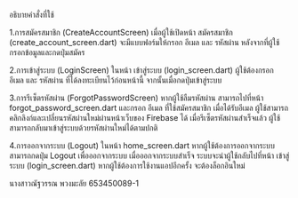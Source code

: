 อธิบายคำสั่งที่ใช้

1.การสมัครสมาชิก (CreateAccountScreen)
เมื่อผู้ใช้เปิดหน้า สมัครสมาชิก (create_account_screen.dart) จะมีแบบฟอร์มให้กรอก อีเมล และ รหัสผ่าน หลังจากที่ผู้ใช้กรอกข้อมูลและกดปุ่มสมัคร 

2.การเข้าสู่ระบบ (LoginScreen)
ในหน้า เข้าสู่ระบบ (login_screen.dart) ผู้ใช้ต้องกรอก อีเมล และ รหัสผ่าน ที่ได้ลงทะเบียนไว้ก่อนหน้านี้ จากนั้นเมื่อกดปุ่มเข้าสู่ระบบ

3.การรีเซ็ตรหัสผ่าน (ForgotPasswordScreen)
หากผู้ใช้ลืมรหัสผ่าน สามารถไปที่หน้า forgot_password_screen.dart และกรอก อีเมล ที่ใช้สมัครสมาชิก
เมื่อได้รับอีเมล ผู้ใช้สามารถคลิกลิงก์และเปลี่ยนรหัสผ่านใหม่ผ่านหน้าเว็บของ Firebase ได้ เมื่อรีเซ็ตรหัสผ่านสำเร็จแล้ว ผู้ใช้สามารถกลับมาเข้าสู่ระบบด้วยรหัสผ่านใหม่ได้ตามปกติ

4.การออกจากระบบ (Logout)
ในหน้า home_screen.dart หากผู้ใช้ต้องการออกจากระบบ สามารถกดปุ่ม Logout เพื่อออกจากระบบ
เมื่อออกจากระบบสำเร็จ ระบบจะนำผู้ใช้กลับไปที่หน้า เข้าสู่ระบบ (login_screen.dart) หากผู้ใช้ต้องการใช้งานแอปอีกครั้ง จะต้องล็อกอินใหม่

นางสาวณัฐวรรณ พวงมะลัย 653450089-1